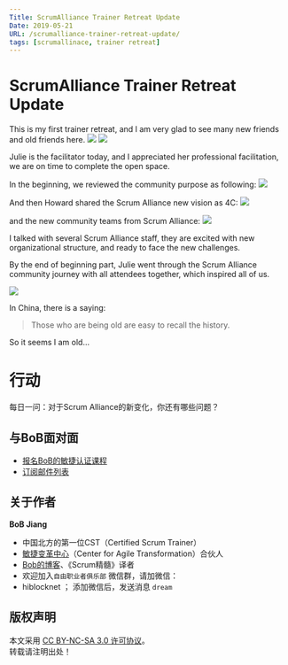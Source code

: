 ```yaml
---
Title: ScrumAlliance Trainer Retreat Update
Date: 2019-05-21
URL: /scrumalliance-trainer-retreat-update/
tags: [scrumallinace, trainer retreat]
---
```


# ScrumAlliance Trainer Retreat Update
This is my first trainer retreat, and I am very glad to see many new friends and old friends here.
![](/images/trainer-retreat1.jpeg)
![](/images/trainer-retreat2.jpeg)

Julie is the facilitator today, and I appreciated her professional facilitation, we are on time to complete the open space.

In the beginning, we reviewed the community purpose as following:
![](/images/scrumalliance-purpose.jpeg)

And then Howard shared the Scrum Alliance new vision as 4C:
![](/images/scrumalliance-values.jpeg)

and the new community teams from Scrum Alliance:
![](/images/community-teams.jpeg)

I talked with several Scrum Alliance staff, they are excited with new organizational structure, and ready to face the new challenges. 

By the end of beginning part, Julie went through the Scrum Alliance community journey with all attendees together, which inspired all of us.

![](/images/scrumalliance-journey.jpeg)

In China, there is a saying:
> Those who are being old are easy to recall the history. 

So it seems I am old...

# 行动

每日一问：对于Scrum Alliance的新变化，你还有哪些问题？

## 与BoB面对面
- [报名BoB的敏捷认证课程](http://yihuode.io/brands/33)
- [订阅邮件列表](https://tinyletter.com/bobjiang)

## 关于作者
**BoB Jiang**

- 中国北方的第一位CST（Certified Scrum Trainer）  
- [敏捷变革中心](https://www.c4at.cn/)（Center for Agile Transformation）合伙人  
- [Bob的博客](http://www.bobjiang.com)、《Scrum精髓》译者
- 欢迎加入`自由职业者俱乐部` 微信群，请加微信：
- hiblocknet  ； 添加微信后，发送消息 `dream`

## 版权声明

本文采用 [CC BY-NC-SA 3.0 许可协议](https://creativecommons.org/licenses/by-nc-sa/3.0/deed.zh)。  
转载请注明出处！
